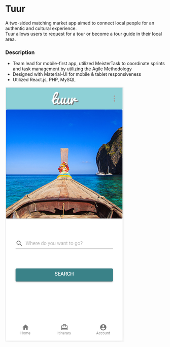 # Tuur

A two-sided matching market app aimed to connect local people for an authentic and cultural experience.  
Tuur allows users to request for a tour or become a tour guide in their local area.

### Description

- Team lead for mobile-first app, utilized MeisterTask to coordinate sprints and task management by utilizing the Agile Methodology
- Designed with Material-UI for mobile & tablet responsiveness
- Utilized React.js, PHP, MySQL

![Alt text](/tuur.PNG?raw=true "Title")
